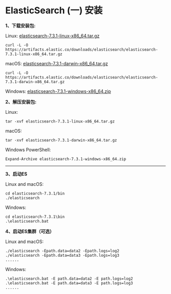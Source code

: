 # ElasticSearch (一) 安装

**1、下载安装包:**

Linux: [elasticsearch-7.3.1-linux-x86_64.tar.gz](https://artifacts.elastic.co/downloads/elasticsearch/elasticsearch-7.3.1-linux-x86_64.tar.gz)

```shell
curl -L -O https://artifacts.elastic.co/downloads/elasticsearch/elasticsearch-7.3.1-linux-x86_64.tar.gz
```

macOS: [elasticsearch-7.3.1-darwin-x86_64.tar.gz](https://artifacts.elastic.co/downloads/elasticsearch/elasticsearch-7.3.1-darwin-x86_64.tar.gz)

```shel
curl -L -O https://artifacts.elastic.co/downloads/elasticsearch/elasticsearch-7.3.1-darwin-x86_64.tar.gz
```

Windows: [elasticsearch-7.3.1-windows-x86_64.zip](https://artifacts.elastic.co/downloads/elasticsearch/elasticsearch-7.3.1-windows-x86_64.zip)

**2、解压安装包:**

Linux:

```shell
tar -xvf elasticsearch-7.3.1-linux-x86_64.tar.gz
```

macOS:

```shell
tar -xvf elasticsearch-7.3.1-darwin-x86_64.tar.gz
```

Windows PowerShell:

```shell
Expand-Archive elasticsearch-7.3.1-windows-x86_64.zip
```

------

**3、启动ES**

Linux and macOS:

```shell
cd elasticsearch-7.3.1/bin
./elasticsearch
```

Windows:

```shell
cd elasticsearch-7.3.1\bin
.\elasticsearch.bat
```

**4、启动ES集群（可选）**

Linux and macOS:

```shell
./elasticsearch -Epath.data=data2 -Epath.logs=log2
./elasticsearch -Epath.data=data3 -Epath.logs=log3
......
```

Windows:

```shell
.\elasticsearch.bat -E path.data=data2 -E path.logs=log2
.\elasticsearch.bat -E path.data=data3 -E path.logs=log3
......
```